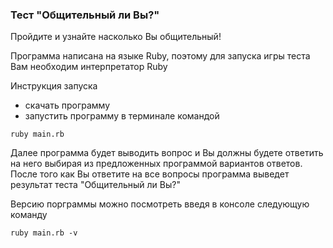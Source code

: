 ### Тест "Общительный ли Вы?"

Пройдите и узнайте насколько Вы общительный!

Программа написана на языке Ruby, поэтому для запуска игры теста Вам необходим интерпретатор Ruby

Инструкция запуска
- скачать программу
- запустить программу в терминале командой

```
ruby main.rb

```
Далее программа будет выводить вопрос и Вы должны будете ответить на него выбирая из предложенных программой вариантов ответов.
После того как Вы ответите на все вопросы программа выведет результат теста "Общительный ли Вы?"

Версию порграммы можно посмотреть введя в консоле следующую команду

```
ruby main.rb -v

```
